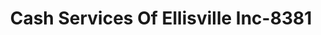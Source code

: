 ---
f_zip-code: 39437
f_state-code: MS
title: Cash Services Of Ellisville Inc-8381
f_phone: 601-477-4906
f_city-only: Ellisville
f_address: 306 Mill Street Ellisville
f_location-unique-id: '8381'
slug: cash-services-of-ellisville-inc-8381
updated-on: '2024-05-30T13:46:58.046Z'
created-on: '2024-05-30T13:36:59.803Z'
published-on: '2024-05-30T13:54:32.469Z'
f_city-state: cms/city/ellisville-ms.md
f_company: cms/company/cash-services-of-ellisville-inc.md
f_state: cms/state/mississippi.md
layout: '[payday-loan].html'
tags: payday-loan
---